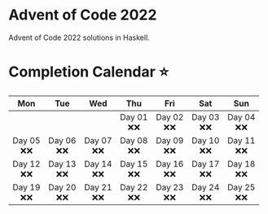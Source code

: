 # Advent of Code 2022
Advent of Code 2022 solutions in Haskell.

# Completion Calendar ⭐
| Mon | Tue | Wed | Thu | Fri | Sat | Sun |
|:---:|:---:|:---:|:---:|:---:|:---:|:---:|
|     |     |     | Day 01 <br> ❌❌ | Day 02 <br> ❌❌| Day 03 <br> ❌❌ | Day 04 <br> ❌❌ |
| Day 05 <br> ❌❌ | Day 06 <br> ❌❌ | Day 07 <br> ❌❌ | Day 08 <br> ❌❌ | Day 09 <br> ❌❌ | Day 10 <br> ❌❌ | Day 11 <br> ❌❌ |
| Day 12 <br> ❌❌ | Day 13 <br> ❌❌ | Day 14 <br> ❌❌ | Day 15 <br> ❌❌ | Day 16 <br> ❌❌ | Day 17 <br> ❌❌ | Day 18 <br> ❌❌ |
| Day 19 <br> ❌❌ | Day 20 <br> ❌❌ | Day 21 <br> ❌❌ | Day 22 <br> ❌❌ | Day 23 <br> ❌❌ | Day 24 <br> ❌❌ | Day 25 <br> ❌❌ |
